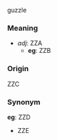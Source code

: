 guzzle
### Meaning
+ _adj_: ZZA
    + __eg__: ZZB

### Origin

ZZC

### Synonym

__eg__: ZZD

+ ZZE


